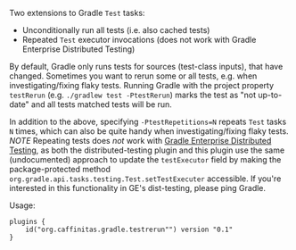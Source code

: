 Two extensions to Gradle `Test` tasks:
* Unconditionally run all tests (i.e. also cached tests)
* Repeated `Test` executor invocations (does not work with Gradle Enterprise Distributed Testing)

By default, Gradle only runs tests for sources (test-class inputs), that have changed. Sometimes you want to rerun
some or all tests, e.g. when investigating/fixing flaky tests. Running Gradle with the project property
`testRerun` (e.g. `./gradlew test -PtestRerun`) marks the test as "not up-to-date" and all tests matched tests will
be run.

In addition to the above, specifying `-PtestRepetitions=N` repeats `Test` tasks `N` times, which can also be quite
handy when investigating/fixing flaky tests.
*NOTE* Repeating tests does _not_ work with [Gradle Enterprise Distributed Testing](https://docs.gradle.com/enterprise/test-distribution-gradle-plugin/),
as both the distributed-testing plugin and this plugin use the same (undocumented) approach to update the
`testExecutor` field by making the package-protected method `org.gradle.api.tasks.testing.Test.setTestExecuter`
accessible. If you're interested in this functionality in GE's dist-testing, please ping Gradle.

Usage:

```
plugins {
    id("org.caffinitas.gradle.testrerun"") version "0.1"
}
```

